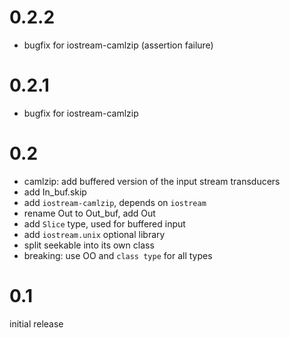 
# 0.2.2

- bugfix for iostream-camlzip (assertion failure)

# 0.2.1

- bugfix for iostream-camlzip

# 0.2

- camlzip: add buffered version of the input stream transducers
- add In_buf.skip
- add `iostream-camlzip`, depends on `iostream`
- rename Out to Out_buf, add Out
- add `Slice` type, used for buffered input
- add `iostream.unix` optional library
- split seekable into its own class
- breaking: use OO and `class type` for all types

# 0.1

initial release
